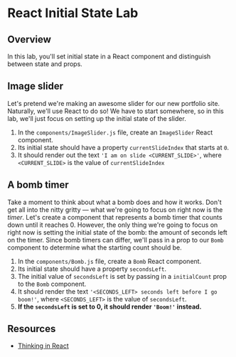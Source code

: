 # React Initial State Lab

## Overview

In this lab, you'll set initial state in a React component and distinguish between state and props. 

## Image slider

Let's pretend we're making an awesome slider for our new portfolio site. Naturally, we'll use React to do so! We have to start somewhere, so in this lab, we'll just focus on setting up the initial state of the slider.

1. In the `components/ImageSlider.js` file, create an `ImageSlider` React component.
2. Its initial state should have a property `currentSlideIndex` that starts at `0`.
3. It should render out the text `'I am on slide <CURRENT_SLIDE>'`, where `<CURRENT_SLIDE>` is the value of 
`currentSlideIndex`

## A bomb timer

Take a moment to think about what a bomb does and how it works. Don't get all into the nitty gritty — what we're going to focus on right now is the _timer_. Let's create a component that represents a bomb timer that counts down until it reaches 0. However, the only thing we're going to focus on right now is setting the initial state of the bomb: the amount of seconds left on the timer. Since bomb timers can differ, we'll pass in a prop to our `Bomb` component to determine what the starting count should be.

1. In the `components/Bomb.js` file, create a `Bomb` React component.
2. Its initial state should have a property `secondsLeft`.
3. The initial value of `secondsLeft` is set by passing in a `initialCount` prop to the `Bomb` component.
3. It should render the text `'<SECONDS_LEFT> seconds left before I go boom!'`, where `<SECONDS_LEFT>` is the value of `secondsLeft`.
4. **If the `secondsLeft` is set to 0, it should render `'Boom!'` instead.**

## Resources
- [Thinking in React](https://facebook.github.io/react/docs/thinking-in-react.html)
